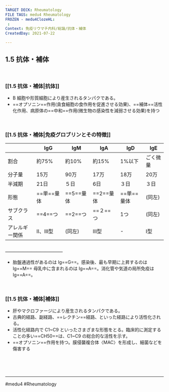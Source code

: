 ```yaml
---
TARGET DECK: Rheumatology
FILE TAGS: medu4 Rheumatology
FROZEN - medu4ClozeHL:
 : 
Context: 免疫リウマチ内科/総論/抗体・補体
CreatedDay: 2021-07-22

---
```


## 1.5 抗体・補体

<br>

### [[1.5 抗体・補体|抗体]]
* B 細胞や形質細胞により産生されるタンパクである。
* ==オプソニン==作用(貪食細胞の食作用を促進させる効果)、==補体==活性化作用、病原体の==中和==作用(微生物の感染性を減弱させる効果)を持つ
<!--ID: 1627801028657-->


<br>

### [[1.5 抗体・補体|免疫グロブリンとその特徴]]
| |IgG|IgM|IgA|IgD|IgE|
|---|---|---|---|---|---|
|割合|約75%|約10%|約15%|1%以下|ごく微量|
|分子量|15万|90万|17万|18万|20万|
|半減期|21日|５日|6日|３日|３日|
|形態|==単==量体|==5==量体|==2==量体|==単==量体|(同左)|
|サブクラス|==4==つ|==2==つ|==２==つ|1つ|(同左)|
|アレルギー関係|Ⅱ、Ⅲ型|(同左)|Ⅲ型|-|Ⅰ型|
#### ＿＿＿＿＿＿＿＿＿＿＿＿＿
* 胎盤通過性があるのは Ig==G==。感染後、最も早期に上昇するのはIg==M== 母乳中に含まれるのは Ig==A==。消化管や気道の局所免疫は Ig==A==。
<!--ID: 1627801028663-->


<br>

### [[1.5 抗体・補体|補体]]
* 肝やマクロファージにより産生されるタンパクである。
* 古典的経路、副経路、==レクチン==経路、といった経路により活性化される。
* 活性化経路内で C1~C9 といったさまざまな形態をとる。臨床的に測定することの多い==CH50==は、C1~C9 の総合的な活性を示す。
* ==オプソニン==作用を持つ。膜侵襲複合体〈MAC〉を形成し、細菌などを傷害する
<!--ID: 1627801028675-->






<br><br><br>

---
#medu4 #Rheumatology 
